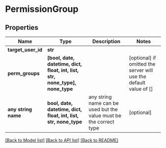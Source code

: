 # PermissionGroup


## Properties
Name | Type | Description | Notes
------------ | ------------- | ------------- | -------------
**target_user_id** | **str** |  | 
**perm_groups** | **[bool, date, datetime, dict, float, int, list, str, none_type], none_type** |  | [optional]  if omitted the server will use the default value of []
**any string name** | **bool, date, datetime, dict, float, int, list, str, none_type** | any string name can be used but the value must be the correct type | [optional]

[[Back to Model list]](../README.md#documentation-for-models) [[Back to API list]](../README.md#documentation-for-api-endpoints) [[Back to README]](../README.md)


